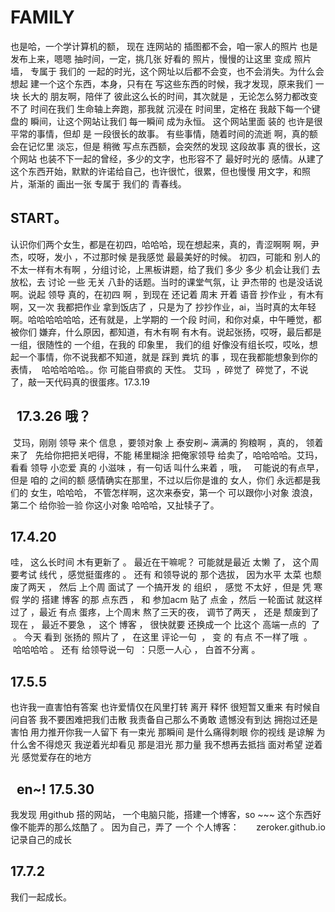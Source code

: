 

# FAMILY   
也是哈，一个学计算机的额， 现在 连网站的 插图都不会，咱一家人的照片 也是 发布上来，嗯嗯 抽时间，一定，挑几张 好看的 照片，慢慢的让这里 变成 照片墙， 专属于 我们的 一起的时光，这个网址以后都不会变，也不会消失。为什么会想起 建一个这个东西，本身，只有在 写这些东西的时候，我才发现，原来我们 一块 长大的 朋友啊，陪伴了 彼此这么长的时间，其次就是 ，无论怎么努力都改变不了  时间在我们 生命轴上奔跑，那我就 沉浸在 时间里，定格在 我敲下每一个键盘的 瞬间，让这个网站让我们 每一瞬间 成为永恒。
这个网站里面 装的 也许是很 平常的事情，但却 是 一段很长的故事。 有些事情，随着时间的流逝 啊，真的额 会在记忆里 淡忘，但是 稍微 写点东西额，会突然的发现 这段故事 真的很长，这个网站 也装不下一起的曾经，多少的文字，也形容不了 最好时光的 感情。从建了 这个东西开始，默默的许诺给自己，也许很忙，很累，但也慢慢 用文字，和照片，渐渐的 画出一张 专属于 我们的 青春线。

##  START。
认识你们两个女生，都是在初四，哈哈哈，现在想起来，真的，青涩啊啊 啊，尹杰，哎呀，发小 ，不过那时候 是我感觉 最最美好的时候。 初四，可能和 别人的 不太一样有木有啊 ，分组讨论，上黑板讲题，给了我们 多少 多少 机会让我们 去放松，去 讨论 一些 无关 八卦的话题。当时的课堂气氛，让 尹杰带的 也是没话说啊。说起 领导 真的，在初四 啊 ，到现在 还记着 周末 开着 语音 抄作业 ，有木有啊，又一次 我都把作业 拿到饭店了 ，只是为了 抄抄作业，ai，当时真的太年轻啊。哈哈哈哈哈哈，还有就是，上学期的 一个段 时间，和你对桌，中午睡觉，都被你们 嫌弃，什么原因，都知道，有木有啊 有木有。说起张扬，哎呀，最后都是一组，很随性的 一个组，在我的 印象里， 我们的组 好像没有组长哎，哎吆，想起一个事情，你不说我都不知道，就是 踩到 粪坑 的事 ，现在我都能想象到你的表情，  哈哈哈哈哈。。你 可能自带疯的 天性。  艾玛  ，碎觉了  碎觉了，不说了，敲一天代码真的很蛋疼。17.3.19
##   17.3.26 哦？
  艾玛，刚刚 领导 来个 信息 ，要领对象 上 泰安刷~ 满满的 狗粮啊 ，真的， 领着来了   先给你把把关吧得，不能 稀里糊涂 把俺家领导 给卖了，哈哈哈哈。艾玛，看看 领导 小恋爱 真的 小滋味 ，有一句话 叫什么来着 ，哦，   可能说的有点早，但是 咱的 之间的额 感情确实在那里，不过以后你是谁的 女人，你们 永远都是我们的 女生，哈哈哈， 不管怎样啊，这次来泰安，第一个 可以跟你小对象 浪浪，第二个 给你验一验 你这小对象  哈哈哈，又扯犊子了。 
  
##  17.4.20
哇， 这么长时间 木有更新了 。 最近在干嘛呢？ 可能就是最近 太懒 了， 这个周要考试 线代 ，感觉挺蛋疼的 。 还有 和领导说的 那个选拔， 因为水平 太菜 也颓废了两天 ， 然后 上个周 面试了 一个搞开发 的 组织 ， 感觉 不太好 ，但是 凭 寒假 学的 搭建 博客 的那 点东西 ， 和 参加acm 贴了 点金 ，然后 一轮面试 就这样过了 ，最近 有点 蛋疼，上个周末 熬了三天的夜， 调节了两天 ， 还是 颓废到了现在 ，  最近不要急 ， 这个 博客 ， 很快就要 还换成一个 比这个 高端一点的  了  。 今天 看到 张扬的 照片了 ， 在这里 评论一句  ， 变 的 有点 不一样了哦  。  哈哈哈哈 。 还有 给领导说一句  ：只愿一人心 ， 白首不分离 。
 
 ##  17.5.5
 也许我一直害怕有答案 
也许爱情仅在风里打转 
离开 释怀 
很短暂又重来 
有时候自问自答 
我不要困难把我们击散 
我责备自己那么不勇敢 
遗憾没有到达 
拥抱过还是害怕 
用力推开你我一人留下 
有一束光 
那瞬间 
是什么痛得刺眼 
你的视线 是谅解 
为什么舍不得熄灭 
我逆着光却看见 
那是泪光 
那力量 
我不想再去抵挡 
面对希望 逆着光 
感觉爱存在的地方
  
##    en~!           17.5.30
我发现 用github 搭的网站， 一个电脑只能，搭建一个博客，so ~~~ 这个东西好像不能弄的那么炫酷了 。
因为自己，弄了 一个 个人博客：       zeroker.github.io
记录自己的成长



## 17.7.2
我们一起成长。

